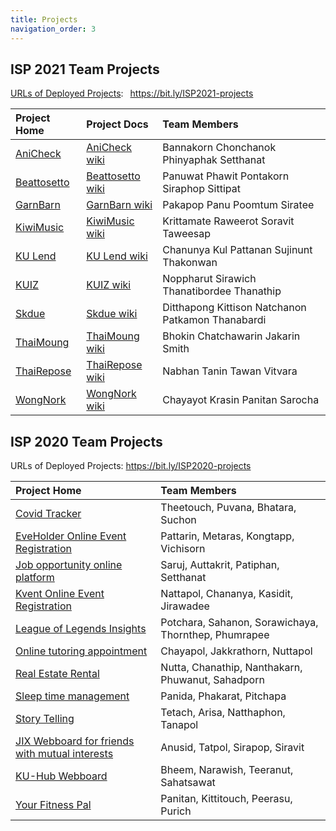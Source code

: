 ```yaml
---
title: Projects
navigation_order: 3
---
```


## ISP 2021 Team Projects

[URLs of Deployed Projects](https://docs.google.com/spreadsheets/d/1lXzCIazaBSW-odog9lK-atoi80WIhqFKrsEpEc-0uIc/edit):&ensp; <https://bit.ly/ISP2021-projects> 

| Project Home   | Project Docs     | Team Members    |
|:---------------|:-----------------|:----------------|
| [AniCheck](https://github.com/Ing140943/anicheck) | [AniCheck wiki][] | Bannakorn  Chonchanok  Phinyaphak  Setthanat  |
| [Beattosetto](https://github.com/beattosetto/beattosetto) | [Beattosetto wiki][] | Panuwat  Phawit   Pontakorn  Siraphop   Sittipat|
| [GarnBarn](https://github.com/GarnBarn) | [GarnBarn wiki][] | Pakapop  Panu  Poomtum  Siratee  |
| [KiwiMusic](https://github.com/SoravitPete/KiwiMusic) | [KiwiMusic wiki][] | Krittamate  Raweerot  Soravit  Taweesap  |
| [KU Lend](https://github.com/ChanunyaO/KU-Lend.git) | [KU Lend wiki][] | Chanunya  Kul  Pattanan  Sujinunt  Thakonwan|
| [KUIZ](https://github.com/ParnThanatibordee/KUIZ) | [KUIZ wiki][] | Noppharut  Sirawich  Thanatibordee  Thanathip  |
| [Skdue](https://github.com/patkamon/skdue) | [Skdue wiki][] | Ditthapong  Kittison  Natchanon  Patkamon  Thanabardi|
| [ThaiMoung](https://github.com/Jakarin-Jojo/ThaiMoung) | [ThaiMoung wiki][] | Bhokin  Chatchawarin  Jakarin  Smith  |
| [ThaiRepose](https://github.com/ThaiRepose/thairepose) | [ThaiRepose wiki][] | Nabhan  Tanin  Tawan  Vitvara  |
| [WongNork](https://github.com/WongNork/wongnork) | [WongNork wiki][] | Chayayot  Krasin  Panitan  Sarocha  |

[AniCheck wiki]: https://github.com/Ing140943/anicheck/wiki
[Beattosetto wiki]: https://github.com/beattosetto/beattosetto/wiki
[GarnBarn wiki]: https://garnbarn.github.io/garnbarn-frontend/
[KiwiMusic wiki]: https://github.com/SoravitPete/KiwiMusic/wiki
[KU Lend wiki]: https://github.com/ChanunyaO/KU-Lend/wiki
[KUIZ wiki]: https://github.com/ParnThanatibordee/KUIZ/wiki
[SKdue wiki]: https://github.com/patkamon/skdue/wiki
[ThaiMoung wiki]: https://github.com/Jakarin-Jojo/ThaiMoung/wiki
[ThaiRepose wiki]: https://github.com/ThaiRepose/thairepose/wiki
[Wongnork wiki]: https://github.com/WongNork/wongnork/wiki


## ISP 2020 Team Projects

URLs of Deployed Projects: <https://bit.ly/ISP2020-projects>

| Project Home | Team Members   | 
|:-------------|:---------------|
| [Covid Tracker](https://github.com/lisbono2001/Covid19-Tracker) | Theetouch, Puvana, Bhatara, Suchon  |
| [EveHolder Online Event Registration](https://github.com/EveGroup/EveHolder) | Pattarin, Metaras, Kongtapp, Vichisorn |
| [Job opportunity online platform](https://github.com/Jomsaruj/DEK-COM) | Saruj, Auttakrit, Patiphan, Setthanat |
| [Kvent Online Event Registration](https://github.com/bleachjade/Kvent) | Nattapol, Chananya, Kasidit, Jirawadee |
| [League of Legends Insights](https://github.com/Sahanon-P/Noxus-Project) | Potchara, Sahanon, Sorawichaya, Thornthep, Phumrapee |
| [Online tutoring appointment](https://github.com/Bouncyyahomie/TEWMA-project) | Chayapol, Jakkrathorn, Nuttapol |
| [Real Estate Rental](https://github.com/ZEZAY/real-estate-rental) | Nutta, Chanathip, Nanthakarn, Phuwanut, Sahadporn  |
| [Sleep time management](https://github.com/PitchapaSaelim/Have-A-Night-Day) | Panida, Phakarat, Pitchapa  |
| [Story Telling](https://github.com/kidstylex/TELLING) | Tetach, Arisa, Natthaphon, Tanapol |
| [JIX Webboard for friends with mutual interests](https://github.com/jix-666/jix) | Anusid, Tatpol, Sirapop, Siravit |
| [KU-Hub Webboard](https://github.com/NarawishS/ku-hub) | Bheem, Narawish, Teeranut, Sahatsawat |
| [Your Fitness Pal](https://github.com/kinkinkinxd/YourFitnessPal) | Panitan, Kittitouch, Peerasu, Purich |


